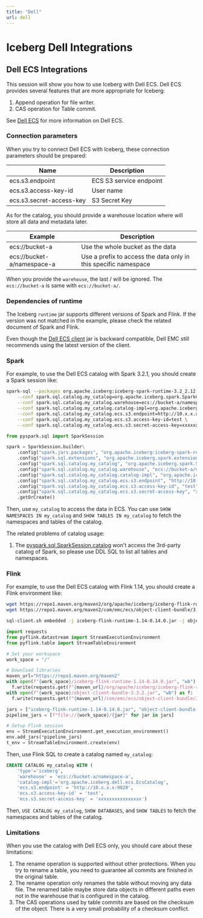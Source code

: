 ```yaml
---
title: "Dell"
url: dell
---
```

<!--
 - Licensed to the Apache Software Foundation (ASF) under one or more
 - contributor license agreements.  See the NOTICE file distributed with
 - this work for additional information regarding copyright ownership.
 - The ASF licenses this file to You under the Apache License, Version 2.0
 - (the "License"); you may not use this file except in compliance with
 - the License.  You may obtain a copy of the License at
 -
 -   http://www.apache.org/licenses/LICENSE-2.0
 -
 - Unless required by applicable law or agreed to in writing, software
 - distributed under the License is distributed on an "AS IS" BASIS,
 - WITHOUT WARRANTIES OR CONDITIONS OF ANY KIND, either express or implied.
 - See the License for the specific language governing permissions and
 - limitations under the License.
 -->


# Iceberg Dell Integrations

## Dell ECS Integrations

This session will show you how to use Iceberg with Dell ECS. Dell ECS provides several features that are more appropriate for Iceberg:

1. Append operation for file writer.
2. CAS operation for Table commit.

See [Dell ECS](https://www.dell.com/en-us/dt/storage/ecs/index.htm) for more information on Dell ECS.

### Connection parameters

When you try to connect Dell ECS with Iceberg, these connection parameters should be prepared:

| Name                     | Description             |
| ------------------------ | ----------------------- |
| ecs.s3.endpoint          | ECS S3 service endpoint |
| ecs.s3.access-key-id     | User name               |
| ecs.s3.secret-access-key | S3 Secret Key           |

As for the catalog, you should provide a warehouse location where will store all data and metadata later.

| Example                    | Description                                                     |
| -------------------------- | --------------------------------------------------------------- |
| ecs://bucket-a             | Use the whole bucket as the data                                |
| ecs://bucket-a/namespace-a | Use a prefix to access the data only in this specific namespace |

When you provide the `warehouse`, the last / will be ignored. The `ecs://bucket-a` is same with `ecs://bucket-a/`.

### Dependencies of runtime

The Iceberg `runtime` jar supports different versions of Spark and Flink. If the version was not matched in the example, please check the related document of Spark and Flink.

Even though the [Dell ECS client](https://github.com/EMCECS/ecs-object-client-java) jar is backward compatible, Dell EMC still recommends using the latest version of the client.

### Spark

For example, to use the Dell ECS catalog with Spark 3.2.1, you should create a Spark session like:

```sh
spark-sql --packages org.apache.iceberg:iceberg-spark-runtime-3.2_2.12:0.14.0,com.emc.ecs:object-client-bundle:3.3.2 \
    --conf spark.sql.catalog.my_catalog=org.apache.iceberg.spark.SparkCatalog \
    --conf spark.sql.catalog.my_catalog.warehouse=ecs://bucket-a/namespace-a \
    --conf spark.sql.catalog.my_catalog.catalog-impl=org.apache.iceberg.dell.ecs.EcsCatalog \
    --conf spark.sql.catalog.my_catalog.ecs.s3.endpoint=http://10.x.x.x:9020 \
    --conf spark.sql.catalog.my_catalog.ecs.s3.access-key-id=test \
    --conf spark.sql.catalog.my_catalog.ecs.s3.secret-access-key=xxxxxxxxxxxxxxxx
```

```python
from pyspark.sql import SparkSession

spark = SparkSession.builder\
    .config("spark.jars.packages", "org.apache.iceberg:iceberg-spark-runtime-3.2_2.12:0.14.0,com.emc.ecs:object-client-bundle:3.3.2")\
    .config("spark.sql.extensions", "org.apache.iceberg.spark.extensions.IcebergSparkSessionExtensions")\
    .config("spark.sql.catalog.my_catalog", "org.apache.iceberg.spark.SparkCatalog")\
    .config("spark.sql.catalog.my_catalog.warehouse", "ecs://bucket-a/namespace-a")\
    .config("spark.sql.catalog.my_catalog.catalog-impl", "org.apache.iceberg.dell.ecs.EcsCatalog")\
    .config("spark.sql.catalog.my_catalog.ecs.s3.endpoint", "http://10.x.x.x:9020")\
    .config("spark.sql.catalog.my_catalog.ecs.s3.access-key-id", "test")\
    .config("spark.sql.catalog.my_catalog.ecs.s3.secret-access-key", "xxxxxxxxxxxxxxxx")\
    .getOrCreate()
```

Then, use `my_catalog` to access the data in ECS. You can use `SHOW NAMESPACES IN my_catalog` and `SHOW TABLES IN my_catalog` to fetch the namespaces and tables of the catalog.

The related problems of catalog usage:

1. The [pyspark.sql.SparkSession.catalog](https://spark.apache.org/docs/latest/api/python/reference/api/pyspark.sql.SparkSession.catalog.html#pyspark.sql.SparkSession.catalog) won't access the 3rd-party catalog of Spark, so please use DDL SQL to list all tables and namespaces.


### Flink

For example, to use the Dell ECS catalog with Flink 1.14, you should create a Flink environment like:

```sh
wget https://repo1.maven.org/maven2/org/apache/iceberg/iceberg-flink-runtime-1.14/0.14.0/iceberg-flink-runtime-1.14-0.14.0.jar
wget https://repo1.maven.org/maven2/com/emc/ecs/object-client-bundle/3.3.2/object-client-bundle-3.3.2.jar

sql-client.sh embedded -j iceberg-flink-runtime-1.14-0.14.0.jar -j object-client-bundle-3.3.2.jar shell
```

```python
import requests
from pyflink.datastream import StreamExecutionEnvironment
from pyflink.table import StreamTableEnvironment

# Set your workspace
work_space = "/"

# Download libraries
maven_url="https://repo1.maven.org/maven2"
with open(f"{work_space}/iceberg-flink-runtime-1.14-0.14.0.jar", "wb") as f:
  f.write(requests.get(f"{maven_url}/org/apache/iceberg/iceberg-flink-runtime-1.14/0.14.0/iceberg-flink-runtime-1.14-0.14.0.jar").content)
with open(f"{work_space}/object-client-bundle-3.3.2.jar", "wb") as f:
  f.write(requests.get(f"{maven_url}/com/emc/ecs/object-client-bundle/3.3.2/object-client-bundle-3.3.2.jar").content)

jars = ["iceberg-flink-runtime-1.14-0.14.0.jar", "object-client-bundle-3.3.2.jar"]
pipeline_jars = [f"file://{work_space}/{jar}" for jar in jars]

# Setup Flink session
env = StreamExecutionEnvironment.get_execution_environment()
env.add_jars(*pipeline_jars)
t_env = StreamTableEnvironment.create(env)
```

Then, use Flink SQL to create a catalog named `my_catalog`:

```SQL
CREATE CATALOG my_catalog WITH (
    'type'='iceberg',
    'warehouse' = 'ecs://bucket-a/namespace-a',
    'catalog-impl'='org.apache.iceberg.dell.ecs.EcsCatalog',
    'ecs.s3.endpoint' = 'http://10.x.x.x:9020',
    'ecs.s3.access-key-id' = 'test',
    'ecs.s3.secret-access-key' = 'xxxxxxxxxxxxxxxx')
```

Then, `USE CATALOG my_catalog`, `SHOW DATABASES`, and `SHOW TABLES` to fetch the namespaces and tables of the catalog.

### Limitations

When you use the catalog with Dell ECS only, you should care about these limitations:

1. The rename operation is supported without other protections. When you try to rename a table, you need to guarantee all commits are finished in the original table.
2. The rename operation only renames the table without moving any data file. The renamed table maybe store data objects in different paths even not in the warehouse that is configured in the catalog.
3. The CAS operations used by table commits are based on the checksum of the object. There is a very small probability of a checksum conflict.